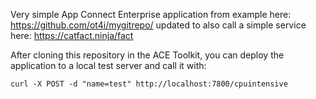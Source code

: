 Very simple App Connect Enterprise application from example here: https://github.com/ot4i/mygitrepo/ updated to also call a simple service here: https://catfact.ninja/fact

After cloning this repository in the ACE Toolkit, you can deploy the application to a local test server and call it with: 



```curl -X POST -d "name=test" http://localhost:7800/cpuintensive```
